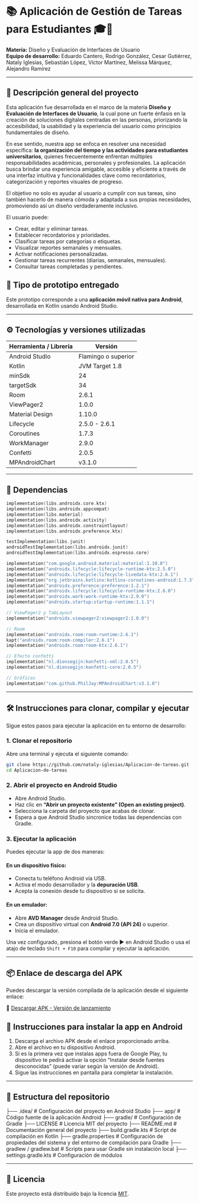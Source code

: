 # 📚 Aplicación de Gestión de Tareas para Estudiantes 🎓📅

**Materia:** Diseño y Evaluación de Interfaces de Usuario  
**Equipo de desarrollo:** Eduardo Cantero, Rodrigo González, Cesar Gutiérrez, Nataly Iglesias, Sebastián López, Víctor Martínez, Melissa Márquez, Alejandro Ramírez

---

## 🧭 Descripción general del proyecto

Esta aplicación fue desarrollada en el marco de la materia **Diseño y Evaluación de Interfaces de Usuario**, la cual pone un fuerte énfasis en la creación de soluciones digitales centradas en las personas, priorizando la accesibilidad, la usabilidad y la experiencia del usuario como principios fundamentales de diseño.

En ese sentido, nuestra app se enfoca en resolver una necesidad específica: **la organización del tiempo y las actividades para estudiantes universitarios**, quienes frecuentemente enfrentan múltiples responsabilidades académicas, personales y profesionales. La aplicación busca brindar una experiencia amigable, accesible y eficiente a través de una interfaz intuitiva y funcionalidades clave como recordatorios, categorización y reportes visuales de progreso.

El objetivo no solo es ayudar al usuario a cumplir con sus tareas, sino también hacerlo de manera cómoda y adaptada a sus propias necesidades, promoviendo así un diseño verdaderamente inclusivo.

El usuario puede:

- Crear, editar y eliminar tareas.
- Establecer recordatorios y prioridades.
- Clasificar tareas por categorías o etiquetas.
- Visualizar reportes semanales y mensuales.
- Activar notificaciones personalizadas.
- Gestionar tareas recurrentes (diarias, semanales, mensuales).
- Consultar tareas completadas y pendientes.

## 📱 Tipo de prototipo entregado

Este prototipo corresponde a una **aplicación móvil nativa para Android**, desarrollada en Kotlin usando Android Studio.

---

## ⚙️ Tecnologías y versiones utilizadas

| Herramienta / Librería | Versión             |
| ---------------------- | ------------------- |
| Android Studio         | Flamingo o superior |
| Kotlin                 | JVM Target 1.8      |
| minSdk                 | 24                  |
| targetSdk              | 34                  |
| Room                   | 2.6.1               |
| ViewPager2             | 1.0.0               |
| Material Design        | 1.10.0              |
| Lifecycle              | 2.5.0 - 2.6.1       |
| Coroutines             | 1.7.3               |
| WorkManager            | 2.9.0               |
| Confetti               | 2.0.5               |
| MPAndroidChart         | v3.1.0              |

---

## 🧪 Dependencias

```kotlin
implementation(libs.androidx.core.ktx)
implementation(libs.androidx.appcompat)
implementation(libs.material)
implementation(libs.androidx.activity)
implementation(libs.androidx.constraintlayout)
implementation(libs.androidx.preference.ktx)

testImplementation(libs.junit)
androidTestImplementation(libs.androidx.junit)
androidTestImplementation(libs.androidx.espresso.core)

implementation("com.google.android.material:material:1.10.0")
implementation("androidx.lifecycle:lifecycle-runtime-ktx:2.5.0")
implementation("androidx.lifecycle:lifecycle-livedata-ktx:2.6.1")
implementation("org.jetbrains.kotlinx:kotlinx-coroutines-android:1.7.3")
implementation("androidx.preference:preference:1.2.1")
implementation("androidx.lifecycle:lifecycle-runtime-ktx:2.6.0")
implementation("androidx.work:work-runtime-ktx:2.9.0")
implementation("androidx.startup:startup-runtime:1.1.1")

// ViewPager2 y TabLayout
implementation("androidx.viewpager2:viewpager2:1.0.0")

// Room
implementation("androidx.room:room-runtime:2.6.1")
kapt("androidx.room:room-compiler:2.6.1")
implementation("androidx.room:room-ktx:2.6.1")

// Efecto confetti
implementation("nl.dionsegijn:konfetti-xml:2.0.5")
implementation("nl.dionsegijn:konfetti-core:2.0.5")

// Gráficas
implementation("com.github.PhilJay:MPAndroidChart:v3.1.0")
```

---

## 🛠️ Instrucciones para clonar, compilar y ejecutar

Sigue estos pasos para ejecutar la aplicación en tu entorno de desarrollo:

### 1. Clonar el repositorio

Abre una terminal y ejecuta el siguiente comando:

```bash
git clone https://github.com/nataly-iglesias/Aplicacion-de-tareas.git
cd Aplicacion-de-tareas
```

### 2. Abrir el proyecto en Android Studio

- Abre Android Studio.
- Haz clic en **“Abrir un proyecto existente” (Open an existing project)**.
- Selecciona la carpeta del proyecto que acabas de clonar.
- Espera a que Android Studio sincronice todas las dependencias con Gradle.

### 3. Ejecutar la aplicación

Puedes ejecutar la app de dos maneras:

#### En un dispositivo físico:

- Conecta tu teléfono Android vía USB.
- Activa el modo desarrollador y la **depuración USB**.
- Acepta la conexión desde tu dispositivo si se solicita.

#### En un emulador:

- Abre **AVD Manager** desde Android Studio.
- Crea un dispositivo virtual con **Android 7.0 (API 24)** o superior.
- Inicia el emulador.

Una vez configurado, presiona el botón verde ▶️ en Android Studio o usa el atajo de teclado `Shift + F10` para compilar y ejecutar la aplicación.

--- 

## 📦 Enlace de descarga del APK

Puedes descargar la versión compilada de la aplicación desde el siguiente enlace:

🔗 [Descargar APK - Versión de lanzamiento](https://drive.google.com/file/d/1RHXT9ZLHW6Gu3PGHlX4WFte8mVSEf0if/view?usp=sharing)

## 📲 Instrucciones para instalar la app en Android

1. Descarga el archivo APK desde el enlace proporcionado arriba.
2. Abre el archivo en tu dispositivo Android.
3. Si es la primera vez que instalas apps fuera de Google Play, tu dispositivo te pedirá activar la opción “Instalar desde fuentes desconocidas” (puede variar según la versión de Android).
4. Sigue las instrucciones en pantalla para completar la instalación.

---

## 📁 Estructura del repositorio

├── .idea/ # Configuración del proyecto en Android Studio
├── app/ # Código fuente de la aplicación Android 
├── gradle/ # Configuración de Gradle
├── LICENSE # Licencia MIT del proyecto
├── README.md # Documentación general del proyecto
├── build.gradle.kts # Script de compilación en Kotlin
├── gradle.properties # Configuración de propiedades del sistema y del entorno de compilación para Gradle
├── gradlew / gradlew.bat # Scripts para usar Gradle sin instalación local
├── settings.gradle.kts # Configuración de módulos

---

## 📝 Licencia

Este proyecto está distribuido bajo la licencia [MIT](LICENSE).
